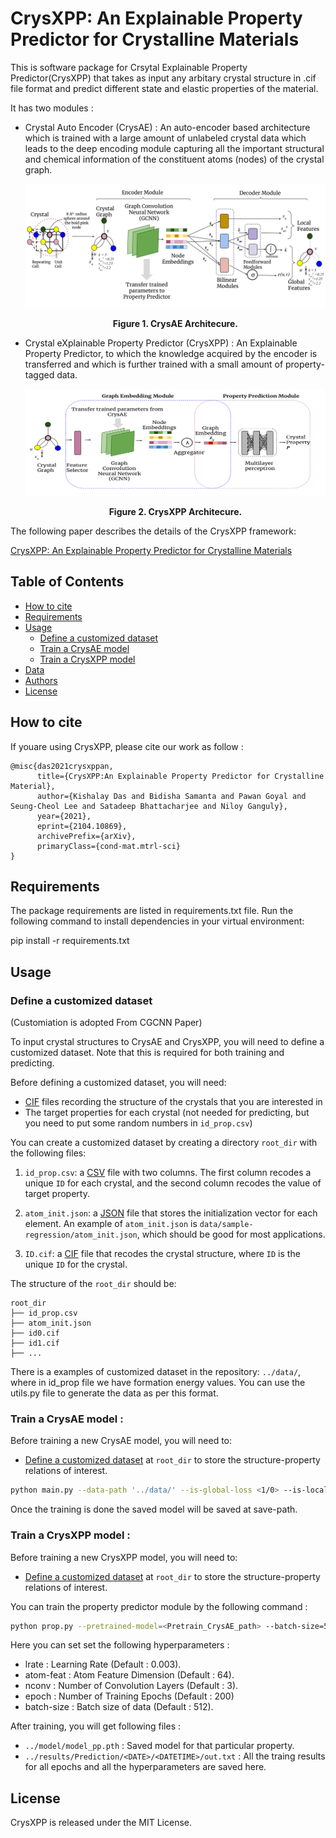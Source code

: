 # CrysXPP: An Explainable Property Predictor for Crystalline Materials

This is software package for Crsytal Explainable Property Predictor(CrysXPP) that takes as input
any arbitary crystal structure in .cif file format and predict different state and elastic properties
of the material.

It has two modules :

- Crystal Auto Encoder (CrysAE) : An auto-encoder based architecture which is trained with a large amount of unlabeled crystal data which leads to the deep encoding module capturing all the important structural and chemical information of the constituent atoms (nodes) of the crystal graph. 

    ![CrysAE diagram](images/CrysAE.png)
    <div align='center'><strong>Figure 1. CrysAE Architecure.</strong></div>
    
- Crystal eXplainable Property Predictor (CrysXPP) : An Explainable Property Predictor, to which the knowledge acquired by the encoder is transferred and which is further trained with a small amount of property-tagged data.

    ![CrysXPP diagram](images/CrysXPP.png)
    <div align='center'><strong>Figure 2. CrysXPP Architecure.</strong></div>

The following paper describes the details of the CrysXPP framework:

[CrysXPP: An Explainable Property Predictor for Crystalline Materials](https://arxiv.org/pdf/2104.10869.pdf)

## Table of Contents

- [How to cite](#how-to-cite)
- [Requirements](#requirements)
- [Usage](#usage)
  - [Define a customized dataset](#define-a-customized-dataset)
  - [Train a CrysAE model](#train-a-crysae-model)
  - [Train a CrysXPP model](#train-a-crysxpp-model)
- [Data](#data)
- [Authors](#authors)
- [License](#license)


## How to cite

If youare using CrysXPP, please cite our work as follow :

```
@misc{das2021crysxppan,
      title={CrysXPP:An Explainable Property Predictor for Crystalline Material}, 
      author={Kishalay Das and Bidisha Samanta and Pawan Goyal and Seung-Cheol Lee and Satadeep Bhattacharjee and Niloy Ganguly},
      year={2021},
      eprint={2104.10869},
      archivePrefix={arXiv},
      primaryClass={cond-mat.mtrl-sci}
}
```


##  Requirements

The package requirements are listed in requirements.txt file. Run the following command to install dependencies in your virtual environment:

pip install -r requirements.txt

## Usage

### Define a customized dataset 
(Customiation is adopted From CGCNN Paper)

To input crystal structures to CrysAE and CrysXPP, you will need to define a customized dataset. Note that this is required for both training and predicting. 

Before defining a customized dataset, you will need:

- [CIF](https://en.wikipedia.org/wiki/Crystallographic_Information_File) files recording the structure of the crystals that you are interested in
- The target properties for each crystal (not needed for predicting, but you need to put some random numbers in `id_prop.csv`)

You can create a customized dataset by creating a directory `root_dir` with the following files: 

1. `id_prop.csv`: a [CSV](https://en.wikipedia.org/wiki/Comma-separated_values) file with two columns. The first column recodes a unique `ID` for each crystal, and the second column recodes the value of target property. 
2. `atom_init.json`: a [JSON](https://en.wikipedia.org/wiki/JSON) file that stores the initialization vector for each element. An example of `atom_init.json` is `data/sample-regression/atom_init.json`, which should be good for most applications.

3. `ID.cif`: a [CIF](https://en.wikipedia.org/wiki/Crystallographic_Information_File) file that recodes the crystal structure, where `ID` is the unique `ID` for the crystal.

The structure of the `root_dir` should be:

```
root_dir
├── id_prop.csv
├── atom_init.json
├── id0.cif
├── id1.cif
├── ...
```

There is a examples of customized dataset in the repository: `../data/`, where in id_prop file we have formation energy values.
You can use the utils.py file to generate the data as per this format.

### Train a CrysAE model :

Before training a new CrysAE model, you will need to:

- [Define a customized dataset](#define-a-customized-dataset) at `root_dir` to store the structure-property relations of interest.

```bash
python main.py --data-path '../data/' --is-global-loss <1/0> --is-local-loss <1/0>  --save-path <path_to_save_pretrained_model>
```
Once the training is done the saved model will be saved at save-path.

### Train a CrysXPP model :
Before training a new CrysXPP model, you will need to:

- [Define a customized dataset](#define-a-customized-dataset) at `root_dir` to store the structure-property relations of interest.

You can train the property predictor module by the following command :

```bash
python prop.py --pretrained-model=<Pretrain_CrysAE_path> --batch-size=512 --epoch=200 --test-ratio=0.8
```
Here you can set set the following hyperparameters :

- lrate : Learning Rate (Default : 0.003).
- atom-feat : Atom Feature Dimension (Default : 64).
- nconv : Number of Convolution Layers (Default : 3).
- epoch : Number of Training Epochs (Default : 200)
- batch-size : Batch size of data (Default : 512).


After training, you will get following files :

- ``../model/model_pp.pth`` : Saved model for that particular property.
-  ``../results/Prediction/<DATE>/<DATETIME>/out.txt`` : All the traing results for all epochs and all the hyperparameters are saved here.

## License

CrysXPP is released under the MIT License.
